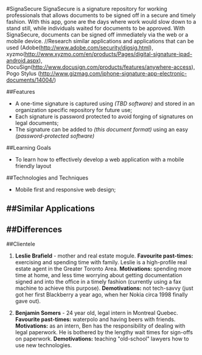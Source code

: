 #SignaSecure
SignaSecure is a signature repository for working professionals that allows documents to be signed off in a secure and timely fashion.  With this app, gone are the days where work would slow down to a stand still, while individuals waited for documents to be approved. With SignaSecure, documents can be signed off immediately via the web or a mobile device.
//Research similar applications and applications that can be used (Adobe(http://www.adobe.com/security/digsig.html), xyzmo(http://www.xyzmo.com/en/products/Pages/digital-signature-ipad-android.aspx), DocuSign(http://www.docusign.com/products/features/anywhere-access), Pogo Stylus (http://www.gizmag.com/iphone-signature-app-electronic-documents/14004/)

##Features 
- A one-time signature is captured using *(TBD software)* and stored in an organization specific repository for future use;
- Each signature is password protected to avoid forging of signatures on legal documents;
- The signature can be added to *(this document format)* using an easy *(password-protected software)*

##Learning Goals
- To learn how to effectively develop a web application with a mobile friendly layout

##Technologies and Techniques 
- Mobile first and responsive web design;

##Similar Applications
- 

##Differences
- 

##Clientele 
1. **Leslie Brafield** - mother and real estate mogule. 
**Favourite past-times:** exercising and spending time with family.
Leslie is a high-profile real estate agent in the Greater Toronto Area. 
**Motivations:** spending more time at home, and less time worrying about getting documentation signed and into the office in a timely fashion (currently using a fax machine to achieve this purpose). 
**Demotivations:** not tech-savvy (just got her first Blackberry a year ago, when her Nokia circa 1998 finally gave out).

2. **Benjamin Somers** - 24 year old, legal intern in Montreal Quebec. 
**Favourite past-times:** waterpolo and having beers with friends.
**Motivations:** as an intern, Ben has the responsibility of dealing with legal paperwork. He is bothered by the lengthy wait times for sign-offs on paperwork.
**Demotivations:** teaching "old-school" lawyers how to use new technologies.